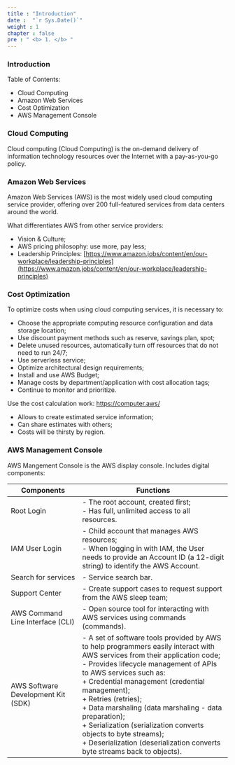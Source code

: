 ```yaml
---
title : "Introduction"
date :  "`r Sys.Date()`" 
weight : 1 
chapter : false
pre : " <b> 1. </b> "
---
```

### Introduction
Table of Contents:
- Cloud Computing
- Amazon Web Services
- Cost Optimization
- AWS Management Console

### Cloud Computing
Cloud computing (Cloud Computing) is the on-demand delivery of information technology resources over the Internet with a pay-as-you-go policy.

### Amazon Web Services
Amazon Web Services (AWS) is the most widely used cloud computing service provider, offering over 200 full-featured services from data centers around the world.

What differentiates AWS from other service providers:

- Vision & Culture;
- AWS pricing philosophy: use more, pay less;
- Leadership Principles: [https://www.amazon.jobs/content/en/our-workplace/leadership-principles](https://www.amazon.jobs/content/en/our-workplace/leadership-principles)

### Cost Optimization
To optimize costs when using cloud computing services, it is necessary to:
- Choose the appropriate computing resource configuration and data storage location;
- Use discount payment methods such as reserve, savings plan, spot;
- Delete unused resources, automatically turn off resources that do not need to run 24/7;
- Use serverless service;
- Optimize architectural design requirements;
- Install and use AWS Budget;
- Manage costs by department/application with cost allocation tags;
- Continue to monitor and prioritize.

Use the cost calculation work: https://computer.aws/
- Allows to create estimated service information;
- Can share estimates with others;
- Costs will be thirsty by region.

### AWS Management Console
AWS Mangement Console is the AWS display console. Includes digital components:

| Components | Functions |
| ---------------------------------- | -----------------------------------------------|
| Root Login | - The root account, created first;<br>- Has full, unlimited access to all resources.|
| IAM User Login | - Child account that manages AWS resources;<br>- When logging in with IAM, the User needs to provide an Account ID (a 12-digit string) to identify the AWS Account.|
| Search for services | - Service search bar.|
| Support Center | - Create support cases to request support from the AWS sleep team;|
| AWS Command Line Interface (CLI) | - Open source tool for interacting with AWS services using commands (commands).|
| AWS Software Development Kit (SDK) | - A set of software tools provided by AWS to help programmers easily interact with AWS services from their application code; <br>- Provides lifecycle management of APIs to AWS services such as:<br>+ Credential management (credential management);<br>+ Retries (retries);<br>+ Data marshaling (data marshaling - data preparation);<br>+ Serialization (serialization converts objects to byte streams);<br>+ Deserialization (deserialization converts byte streams back to objects).|